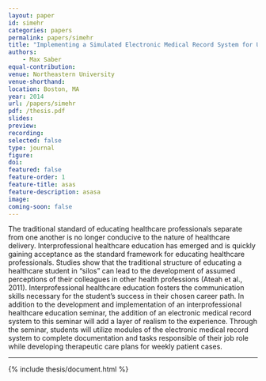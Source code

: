 ```yaml
---
layout: paper
id: simehr
categories: papers
permalink: papers/simehr
title: "Implementing a Simulated Electronic Medical Record System for Undergraduate and Graduate Interprofessional Healthcare Education."
authors: 
    - Max Saber
equal-contribution: 
venue: Northeastern University
venue-shorthand: 
location: Boston, MA
year: 2014
url: /papers/simehr
pdf: /thesis.pdf
slides: 
preview: 
recording: 
selected: false
type: journal
figure: 
doi: 
featured: false
feature-order: 1
feature-title: asas
feature-description: asasa
image: 
coming-soon: false
---
```


The traditional standard of educating healthcare professionals separate from one another is no longer conducive to the nature of healthcare delivery. Interprofessional healthcare education has emerged and is quickly gaining acceptance as the standard framework for educating healthcare professionals. Studies show that the traditional structure of educating a healthcare student in “silos” can lead to the development of assumed perceptions of their colleagues in other health professions (Ateah et al., 2011). Interprofessional healthcare education fosters the communication skills necessary for the student’s success in their chosen career path. In addition to the development and implementation of an interprofessional healthcare education seminar, the addition of an electronic medical record system to this seminar will add a layer of realism to the experience. Through the seminar, students will utilize modules of the electronic medical record system to complete documentation and tasks responsible of their job role while developing therapeutic care plans for weekly patient cases.

***

{% include thesis/document.html %}